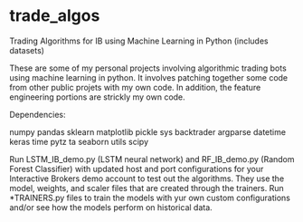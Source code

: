 # trade_algos
 Trading Algorithms for IB using Machine Learning in Python (includes datasets)
 
These are some of my personal projects involving algorithmic trading bots using machine learning in python. It involves patching together some code from other public projets with my own code. In addition, the feature engineering portions are strickly my own code.
 
Dependencies:

numpy
pandas
sklearn
matplotlib
pickle
sys
backtrader
argparse
datetime
keras
time
pytz
ta
seaborn
utils
scipy
 
Run LSTM_IB_demo.py (LSTM neural network) and RF_IB_demo.py (Random Forest Classifier) with updated host and port configurations for your Interactive Brokers demo account to test out the algorithms. They use the model, weights, and scaler files that are created through the trainers. Run *TRAINERS.py files to train the models with yur own custom configurations and/or see how the models perform on historical data.

